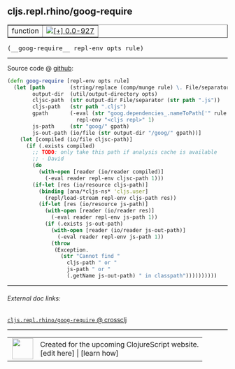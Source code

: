 ## cljs.repl.rhino/goog-require



 <table border="1">
<tr>
<td>function</td>
<td><a href="https://github.com/cljsinfo/cljs-api-docs/tree/0.0-927"><img valign="middle" alt="[+] 0.0-927" title="Added in 0.0-927" src="https://img.shields.io/badge/+-0.0--927-lightgrey.svg"></a> </td>
</tr>
</table>


 <samp>
(__goog-require__ repl-env opts rule)<br>
</samp>

---







Source code @ [github](https://github.com/clojure/clojurescript/blob/r2723/src/clj/cljs/repl/rhino.clj#L78-L108):

```clj
(defn goog-require [repl-env opts rule]
  (let [path        (string/replace (comp/munge rule) \. File/separatorChar)
        output-dir  (util/output-directory opts)
        cljsc-path  (str output-dir File/separator (str path ".js"))
        cljs-path   (str path ".cljs")
        gpath       (-eval (str "goog.dependencies_.nameToPath['" rule "']")
                      repl-env "<cljs repl>" 1)
        js-path     (str "goog/" gpath)
        js-out-path (io/file (str output-dir "/goog/" gpath))]
    (let [compiled (io/file cljsc-path)]
      (if (.exists compiled)
        ;; TODO: only take this path if analysis cache is available
        ;; - David
        (do
          (with-open [reader (io/reader compiled)]
            (-eval reader repl-env cljsc-path 1)))
        (if-let [res (io/resource cljs-path)]
          (binding [ana/*cljs-ns* 'cljs.user]
            (repl/load-stream repl-env cljs-path res))
          (if-let [res (io/resource js-path)]
            (with-open [reader (io/reader res)]
              (-eval reader repl-env js-path 1))
            (if (.exists js-out-path)
              (with-open [reader (io/reader js-out-path)]
                (-eval reader repl-env js-path 1))
              (throw
               (Exception.
                 (str "Cannot find "
                   cljs-path " or "
                   js-path " or "
                   (.getName js-out-path) " in classpath"))))))))))
```

<!--
Repo - tag - source tree - lines:

 <pre>
clojurescript @ r2723
└── src
    └── clj
        └── cljs
            └── repl
                └── <ins>[rhino.clj:78-108](https://github.com/clojure/clojurescript/blob/r2723/src/clj/cljs/repl/rhino.clj#L78-L108)</ins>
</pre>

-->

---



###### External doc links:

[`cljs.repl.rhino/goog-require` @ crossclj](http://crossclj.info/fun/cljs.repl.rhino/goog-require.html)<br>

---

 <table>
<tr><td>
<img valign="middle" align="right" width="48px" src="http://i.imgur.com/Hi20huC.png">
</td><td>
Created for the upcoming ClojureScript website.<br>
[edit here] | [learn how]
</td></tr></table>

[edit here]:https://github.com/cljsinfo/cljs-api-docs/blob/master/cljsdoc/cljs.repl.rhino/goog-require.cljsdoc
[learn how]:https://github.com/cljsinfo/cljs-api-docs/wiki/cljsdoc-files

<!--

This information was too distracting to show to readers, but I'll leave it
commented here since it is helpful to:

- pretty-print the data used to generate this document
- and show how to retrieve that data



The API data for this symbol:

```clj
{:ns "cljs.repl.rhino",
 :name "goog-require",
 :type "function",
 :signature ["[repl-env opts rule]"],
 :source {:code "(defn goog-require [repl-env opts rule]\n  (let [path        (string/replace (comp/munge rule) \\. File/separatorChar)\n        output-dir  (util/output-directory opts)\n        cljsc-path  (str output-dir File/separator (str path \".js\"))\n        cljs-path   (str path \".cljs\")\n        gpath       (-eval (str \"goog.dependencies_.nameToPath['\" rule \"']\")\n                      repl-env \"<cljs repl>\" 1)\n        js-path     (str \"goog/\" gpath)\n        js-out-path (io/file (str output-dir \"/goog/\" gpath))]\n    (let [compiled (io/file cljsc-path)]\n      (if (.exists compiled)\n        ;; TODO: only take this path if analysis cache is available\n        ;; - David\n        (do\n          (with-open [reader (io/reader compiled)]\n            (-eval reader repl-env cljsc-path 1)))\n        (if-let [res (io/resource cljs-path)]\n          (binding [ana/*cljs-ns* 'cljs.user]\n            (repl/load-stream repl-env cljs-path res))\n          (if-let [res (io/resource js-path)]\n            (with-open [reader (io/reader res)]\n              (-eval reader repl-env js-path 1))\n            (if (.exists js-out-path)\n              (with-open [reader (io/reader js-out-path)]\n                (-eval reader repl-env js-path 1))\n              (throw\n               (Exception.\n                 (str \"Cannot find \"\n                   cljs-path \" or \"\n                   js-path \" or \"\n                   (.getName js-out-path) \" in classpath\"))))))))))",
          :title "Source code",
          :repo "clojurescript",
          :tag "r2723",
          :filename "src/clj/cljs/repl/rhino.clj",
          :lines [78 108]},
 :full-name "cljs.repl.rhino/goog-require",
 :full-name-encode "cljs.repl.rhino/goog-require",
 :history [["+" "0.0-927"]]}

```

Retrieve the API data for this symbol:

```clj
;; from Clojure REPL
(require '[clojure.edn :as edn])
(-> (slurp "https://raw.githubusercontent.com/cljsinfo/cljs-api-docs/catalog/cljs-api.edn")
    (edn/read-string)
    (get-in [:symbols "cljs.repl.rhino/goog-require"]))
```

-->
